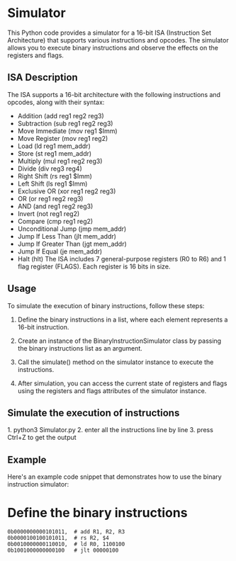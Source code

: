 # Simulator

<p>This Python code provides a simulator for a 16-bit ISA (Instruction Set Architecture) that supports various instructions and opcodes. The simulator allows you to execute binary instructions and observe the effects on the registers and flags.</p>

<h2>ISA Description</h2>

The ISA supports a 16-bit architecture with the following instructions and opcodes, along with their syntax:
- Addition (add reg1 reg2 reg3)
- Subtraction (sub reg1 reg2 reg3)
- Move Immediate (mov reg1 $Imm)
- Move Register (mov reg1 reg2)
- Load (ld reg1 mem_addr)
- Store (st reg1 mem_addr)
- Multiply (mul reg1 reg2 reg3)
- Divide (div reg3 reg4)
- Right Shift (rs reg1 $Imm)
- Left Shift (ls reg1 $Imm)
- Exclusive OR (xor reg1 reg2 reg3)
- OR (or reg1 reg2 reg3)
- AND (and reg1 reg2 reg3)
- Invert (not reg1 reg2)
- Compare (cmp reg1 reg2)
- Unconditional Jump (jmp mem_addr)
- Jump If Less Than (jlt mem_addr)
- Jump If Greater Than (jgt mem_addr)
- Jump If Equal (je mem_addr)
- Halt (hlt)
The ISA includes 7 general-purpose registers (R0 to R6) and 1 flag register (FLAGS). Each register is 16 bits in size.

<h2>Usage</h2>

To simulate the execution of binary instructions, follow these steps:

  1. Define the binary instructions in a list, where each element represents a 16-bit instruction.
     
  2. Create an instance of the BinaryInstructionSimulator class by passing the binary instructions list as an argument.
     
  3. Call the simulate() method on the simulator instance to execute the instructions.
   
  4. After simulation, you can access the current state of registers and flags using the registers and flags attributes of the simulator instance.

<h2>Simulate the execution of instructions</h2>
  1. python3 Simulator.py
  2. enter all the instructions line by line
  3. press Ctrl+Z to get the output

<h2>Example</h2>
Here's an example code snippet that demonstrates how to use the binary instruction simulator:

# Define the binary instructions
    0b0000000000101011,  # add R1, R2, R3
    0b0000100100101011,  # rs R2, $4
    0b0010000000110010,  # ld R0, 1100100
    0b1001000000000100   # jlt 00000100

